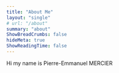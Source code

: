 ```yaml
---
title: "About Me"
layout: "single"
# url: "/about"
summary: "about"
ShowBreadCrumbs: false
hideMeta: true
ShowReadingTime: false
---
```


Hi my name is Pierre-Emmanuel MERCIER